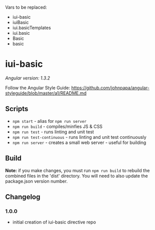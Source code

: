 Vars to be replaced:
 - iui-basic
 - iuiBasic
 - iui.basicTemplates
 - iui.basic
 - Basic
 - basic


# iui-basic

*Angular version: 1.3.2*

Follow the Angular Style Guide:
https://github.com/johnpapa/angular-styleguide/blob/master/a1/README.md

## Scripts
- `npm start` - alias for `npm run server`
- `npm run build` - compiles/minfies JS & CSS
- `npm run test` - runs linting and unit test
- `npm run test-continuous` - runs linting and unit test continuously
- `npm run server` - creates a small web server - useful for building

## Build
**Note:** if you make changes, you must run `npm run build` to rebuild the combined files in the 'dist' directory. You will need to also update the package.json version number.

## Changelog

### 1.0.0
- initial creation of iui-basic directive repo

